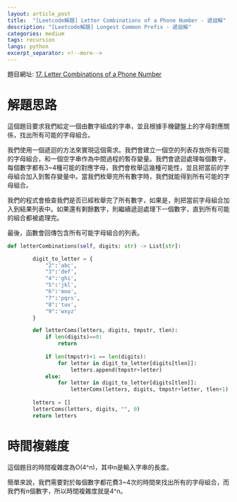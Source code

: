 ```yaml
---
layout: article_post
title:  "[Leetcode解題] Letter Combinations of a Phone Number - 遞迴解"
description: "[Leetcode解題] Longest Common Prefix - 遞迴解"
categories: medium
tags: recursion
langs: python
excerpt_separator: <!--more-->
---
```


<!--more-->

題目網址: [17. Letter Combinations of a Phone Number
](https://leetcode.com/problems/letter-combinations-of-a-phone-number/)

# 解題思路

這個題目要求我們給定一個由數字組成的字串，並且根據手機鍵盤上的字母對應關係，找出所有可能的字母組合。

我們使用一個遞迴的方法來實現這個需求。我們會建立一個空的列表存放所有可能的字母組合，和一個空字串作為中間過程的暫存變量。我們會遞迴處理每個數字，每個數字都有3~4種可能的對應字母，我們會枚舉這幾種可能性，並且把當前的字母組合加入到暫存變量中。當我們枚舉完所有數字時，我們就能得到所有可能的字母組合。

我們的程式會檢查我們是否已經枚舉完了所有數字，如果是，則把當前字母組合加入到結果列表中。如果還有剩餘數字，則繼續遞迴處理下一個數字，直到所有可能的組合都被處理完。

最後，函數會回傳包含所有可能字母組合的列表。

```python
def letterCombinations(self, digits: str) -> List[str]:

        digit_to_letter = {
            "2":'abc',
            "3":'def',
            "4":'ghi',
            "5":'jkl',
            "6":'mno',
            "7":'pqrs',
            "8":'tuv',
            "9":'wxyz'
        }

        def letterComs(letters, digits, tmpstr, tlen):
            if len(digits)==0:
                return
            
            if len(tmpstr)+1 == len(digits):
                for letter in digit_to_letter[digits[tlen]]:
                    letters.append(tmpstr+letter)
            else:
                for letter in digit_to_letter[digits[tlen]]:
                    letterComs(letters, digits, tmpstr+letter, tlen+1)
        
        letters = []
        letterComs(letters, digits, "", 0)
        return letters
```
# 時間複雜度
這個題目的時間複雜度為O(4^n)，其中n是輸入字串的長度。

簡單來說，我們需要對於每個數字都花費3~4次的時間來找出所有的字母組合，而我們有n個數字，所以時間複雜度就是4^n。
